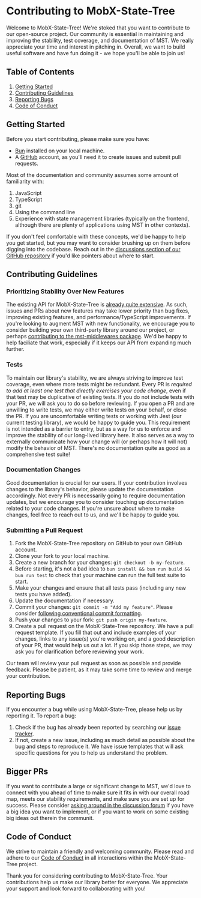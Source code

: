 # Contributing to MobX-State-Tree

Welcome to MobX-State-Tree! We're stoked that you want to contribute to our open-source project. Our community is essential in maintaining and improving the stability, test coverage, and documentation of MST. We really appreciate your time and interest in pitching in. Overall, we want to build useful software and have fun doing it - we hope you'll be able to join us!

## Table of Contents

1. [Getting Started](#getting-started)
2. [Contributing Guidelines](#contributing-guidelines)
3. [Reporting Bugs](#reporting-bugs)
4. [Code of Conduct](#code-of-conduct)

## Getting Started

Before you start contributing, please make sure you have:

- [Bun](https://bun.sh/) installed on your local machine.
- A [GitHub](https://github.com/) account, as you'll need it to create issues and submit pull requests.

Most of the documentation and community assumes some amount of familiarity with:

1. JavaScript
2. TypeScript
3. git
4. Using the command line
5. Experience with state management libraries (typically on the frontend, although there are plenty of applications using MST in other contexts).

If you don't feel comfortable with these concepts, we'd be happy to help you get started, but you may want to consider brushing up on them before digging into the codebase. Reach out in the [discussions section of our GitHub repository](https://github.com/mobxjs/mobx-state-tree/discussions) if you'd like pointers about where to start.

## Contributing Guidelines

### Prioritizing Stability Over New Features

The existing API for MobX-State-Tree is [already quite extensive](https://mobx-state-tree.js.org/intro/welcome). As such, issues and PRs about new features may take lower priority than bug fixes, improving existing features, and performance/TypeScript improvements. If you're looking to augment MST with new functionality, we encourage you to consider building your own third-party library around our project, or perhaps [contributing to the mst-middlewares package](https://github.com/coolsoftwaretyler/mst-middlewares). We'd be happy to help faciliate that work, especially if it keeps our API from expanding much further.

### Tests

To maintain our library's stability, we are always striving to improve test coverage, even where more tests might be redundant. Every PR is _required to add at least one test that directly exercises your code change_, even if that test may be duplicative of existing tests. If you do not include tests with your PR, we will ask you to do so before reviewing. If you open a PR and are unwilling to write tests, we may either write tests on your behalf, or close the PR. If you are uncomfortable writing tests or working with Jest (our current testing library), we would be happy to guide you. This requirement is not intended as a barrier to entry, but as a way for us to enforce and improve the stability of our long-lived library here. It also serves as a way to externally communicate how your change will (or perhaps how it will not) modify the behavior of MST. There's no documentation quite as good as a comprehensive test suite!

### Documentation Changes

Good documentation is crucial for our users. If your contribution involves changes to the library's behavior, please update the documentation accordingly. Not every PR is necessarily going to require documentation updates, but we encourage you to consider touching up documentation related to your code changes. If you're unsure about where to make changes, feel free to reach out to us, and we'll be happy to guide you.

### Submitting a Pull Request

1. Fork the MobX-State-Tree repository on GitHub to your own GitHub account.
2. Clone your fork to your local machine.
3. Create a new branch for your changes: `git checkout -b my-feature`.
4. Before starting, it's not a bad idea to `bun install && bun run build && bun run test` to check that your machine can run the full test suite to start.
5. Make your changes and ensure that all tests pass (including any new tests you have added).
6. Update the documentation if necessary.
7. Commit your changes: `git commit -m "Add my feature"`. Please consider [following conventional commit formatting](https://www.conventionalcommits.org/en/v1.0.0/).
8. Push your changes to your fork: `git push origin my-feature`.
9. Create a pull request on the MobX-State-Tree repository. We have a pull request template. If you fill that out and include examples of your changes, links to any issue(s) you're working on, and a good description of your PR, that would help us out a lot. If you skip those steps, we may ask you for clarification before reviewing your work.

Our team will review your pull request as soon as possible and provide feedback. Please be patient, as it may take some time to review and merge your contribution.

## Reporting Bugs

If you encounter a bug while using MobX-State-Tree, please help us by reporting it. To report a bug:

1. Check if the bug has already been reported by searching our [issue tracker](https://github.com/mobxjs/mobx-state-tree/issues).
2. If not, create a new issue, including as much detail as possible about the bug and steps to reproduce it. We have issue templates that will ask specific questions for you to help us understand the problem.

## Bigger PRs

If you want to contribute a large or significant change to MST, we'd love to connect with you ahead of time to make sure it fits in with our overall road map, meets our stability requirements, and make sure you are set up for success. Please consider [asking around in the discussion forum](https://github.com/mobxjs/mobx-state-tree/discussions) if you have a big idea you want to implement, or if you want to work on some existing big ideas out therein the communit.

## Code of Conduct

We strive to maintain a friendly and welcoming community. Please read and adhere to our [Code of Conduct](CODE_OF_CONDUCT.md) in all interactions within the MobX-State-Tree project.

Thank you for considering contributing to MobX-State-Tree. Your contributions help us make our library better for everyone. We appreciate your support and look forward to collaborating with you!
